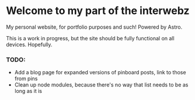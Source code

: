 # Welcome to my part of the interwebz

My personal website, for portfolio purposes and such! Powered by Astro.

This is a work in progress, but the site should be fully functional on all devices. Hopefully.


### TODO:
- Add a blog page for expanded versions of pinboard posts, link to those from pins
- Clean up node modules, because there's no way that list needs to be as long as it is
